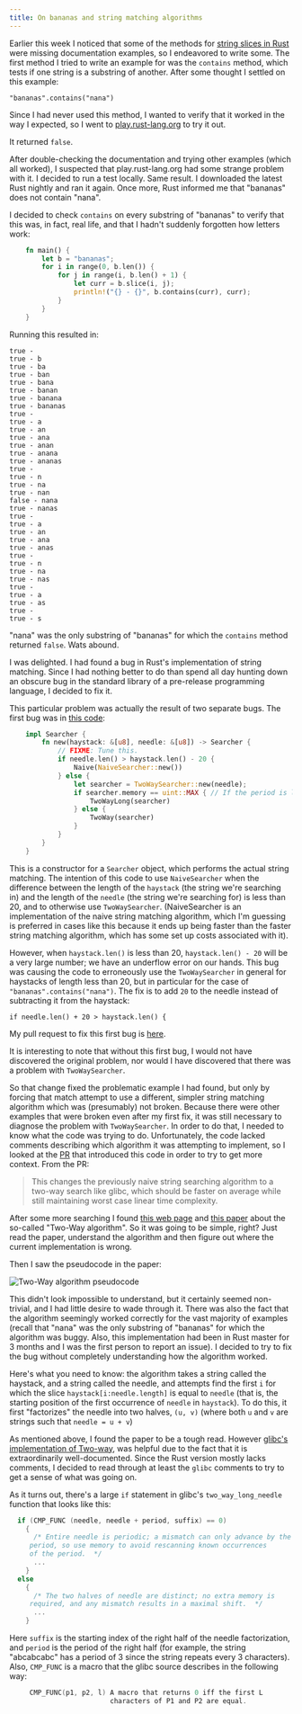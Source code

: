 ```yaml
---
title: On bananas and string matching algorithms
---
```


Earlier this week I noticed that some of the methods for [string slices in Rust](http://static.rust-lang.org/doc/master/std/str/trait.StrSlice.html) were missing documentation examples, so I endeavored to write some. The first method I tried to write an example for was the `contains` method, which tests if one string is a substring of another. After some thought I settled on this example:

    "bananas".contains("nana")

Since I had never used this method, I wanted to verify that it worked in the way I expected, so I went to [play.rust-lang.org](http://play.rust-lang.org/) to try it out.

It returned `false`.

After double-checking the documentation and trying other examples (which all worked), I suspected that play.rust-lang.org had some strange problem with it. I decided to run a test locally. Same result. I downloaded the latest Rust nightly and ran it again. Once more, Rust informed me that "bananas" does not contain "nana".

I decided to check `contains` on every substring of "bananas" to verify that this was, in fact, real life, and that I hadn't suddenly forgotten how letters work:

```rust
    fn main() {
        let b = "bananas";
        for i in range(0, b.len()) {
            for j in range(i, b.len() + 1) {
                let curr = b.slice(i, j);
                println!("{} - {}", b.contains(curr), curr);
            }
        }
    }
```

Running this resulted in:

    true - 
    true - b
    true - ba
    true - ban
    true - bana
    true - banan
    true - banana
    true - bananas
    true - 
    true - a
    true - an
    true - ana
    true - anan
    true - anana
    true - ananas
    true - 
    true - n
    true - na
    true - nan
    false - nana
    true - nanas
    true - 
    true - a
    true - an
    true - ana
    true - anas
    true - 
    true - n
    true - na
    true - nas
    true - 
    true - a
    true - as
    true - 
    true - s

"nana" was the only substring of "bananas" for which the `contains` method returned `false`. Wats abound.

I was delighted. I had found a bug in Rust's implementation of string matching. Since I had nothing better to do than spend all day hunting down an obscure bug in the standard library of a pre-release programming language, I decided to fix it.

This particular problem was actually the result of two separate bugs. The first bug was in [this code](https://github.com/rust-lang/rust/blob/c88feffde4f5043adf07a6837026f228e20b67e6/src/libcore/str.rs#L562-L576):

```rust
    impl Searcher {
        fn new(haystack: &[u8], needle: &[u8]) -> Searcher {
            // FIXME: Tune this.
            if needle.len() > haystack.len() - 20 {
                Naive(NaiveSearcher::new())
            } else {
                let searcher = TwoWaySearcher::new(needle);
                if searcher.memory == uint::MAX { // If the period is long
                    TwoWayLong(searcher)
                } else {
                    TwoWay(searcher)
                }
            }
        }
    }
```

This is a constructor for a `Searcher` object, which performs the actual string matching. The intention of this code to use `NaiveSearcher` when the difference between the length of the `haystack` (the string we're searching in) and the length of the `needle` (the string we're searching for) is less than 20, and to otherwise use `TwoWaySearcher`. (NaiveSearcher is an implementation of the naive string matching algorithm, which I'm guessing is preferred in cases like this because it ends up being faster than the faster string matching algorithm, which has some set up costs associated with it).

However, when `haystack.len()` is less than 20, `haystack.len() - 20` will be a very large number; we have an underflow error on our hands. This bug was causing the code to erroneously use the `TwoWaySearcher` in general for haystacks of length less than 20, but in particular for the case of `"bananas".contains("nana")`. The fix is to add `20` to the needle instead of subtracting it from the haystack:

    if needle.len() + 20 > haystack.len() {

My pull request to fix this first bug is [here](https://github.com/rust-lang/rust/pull/16590).

It is interesting to note that without this first bug, I would not have discovered the original problem, nor would I have discovered that there was a problem with `TwoWaySearcher`.

So that change fixed the problematic example I had found, but only by forcing that match attempt to use a different, simpler string matching algorithm which was (presumably) not broken. Because there were other examples that were broken even after my first fix, it was still necessary to diagnose the problem with `TwoWaySearcher`. In order to do that, I needed to know what the code was trying to do. Unfortunately, the code lacked comments describing which algorithm it was attempting to implement, so I looked at the [PR](https://github.com/rust-lang/rust/pull/14135) that introduced this code in order to try to get more context. From the PR:

 > This changes the previously naive string searching algorithm to a two-way search like glibc, which should be faster on average while still maintaining worst case linear time complexity.

After some more searching I found [this web page](http://www-igm.univ-mlv.fr/~lecroq/string/node26.html) and [this paper](http://www-igm.univ-mlv.fr/~mac/Articles-PDF/CP-1991-jacm.pdf) about the so-called "Two-Way algorithm". So it was going to be simple, right? Just read the paper, understand the algorithm and then figure out where the current implementation is wrong.

Then I saw the pseudocode in the paper:

![Two-Way algorithm pseudocode](two_way_pseudocode.png)

This didn't look impossible to understand, but it certainly seemed non-trivial, and I had little desire to wade through it. There was also the fact that the algorithm seemingly worked correctly for the vast majority of examples (recall that "nana" was the only substring of "bananas" for which the algorithm was buggy. Also, this implementation had been in Rust master for 3 months and I was the first person to report an issue). I decided to try to fix the bug without completely understanding how the algorithm worked.

Here's what you need to know: the algorithm takes a string called the haystack, and a string called the needle, and attempts find the first `i` for which the slice `haystack[i:needle.length]` is equal to `needle` (that is, the starting position of the first occurrence of `needle` in `haystack`). To do this, it first "factorizes" the needle into two halves, `(u, v)` (where both `u` and `v` are strings such that `needle = u + v`)

As mentioned above, I found the paper to be a tough read. However [glibc's implementation of Two-way](https://sourceware.org/git/?p=glibc.git;a=blob_plain;f=string/str-two-way.h;hb=HEAD), was helpful due to the fact that it is extraordinarily well-documented. Since the Rust version mostly lacks comments, I decided to read through at least the `glibc` comments to try to get a sense of what was going on.

As it turns out, there's a large `if` statement in glibc's `two_way_long_needle` function that looks like this:

```c
  if (CMP_FUNC (needle, needle + period, suffix) == 0)
    {
      /* Entire needle is periodic; a mismatch can only advance by the
	 period, so use memory to avoid rescanning known occurrences
	 of the period.  */
      ...
    }
  else
    {
      /* The two halves of needle are distinct; no extra memory is
	 required, and any mismatch results in a maximal shift.  */
      ...
    }
```

Here `suffix` is the starting index of the right half of the needle factorization, and `period` is the period of the right half (for example, the string "abcabcabc" has a period of 3 since the string repeats every 3 characters). Also, `CMP_FUNC` is a macro that the glibc source describes in the following way:

```c
     CMP_FUNC(p1, p2, l) A macro that returns 0 iff the first L
                         characters of P1 and P2 are equal.
```

